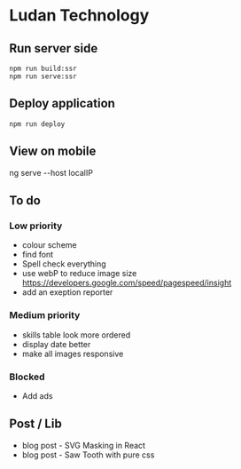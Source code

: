 # Ludan Technology

## Run server side

```
npm run build:ssr
npm run serve:ssr
```

## Deploy application

```
npm run deploy
```

## View on mobile

ng serve --host localIP

## To do

### Low priority

- colour scheme
- find font
- Spell check everything
- use webP to reduce image size https://developers.google.com/speed/pagespeed/insight
- add an exeption reporter

### Medium priority

- skills table look more ordered
- display date better
- make all images responsive

### Blocked

- Add ads

## Post / Lib

- blog post - SVG Masking in React
- blog post - Saw Tooth with pure css
